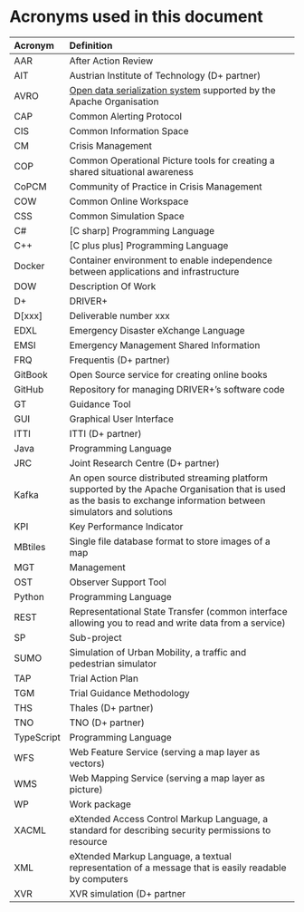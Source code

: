 # Acronyms used in this document

| Acronym | Definition |
| :--- | :--- |
| AAR | After Action Review |
| AIT | Austrian Institute of Technology \(D+ partner\) |
| AVRO | [Open data serialization system](https://avro.apache.org/) supported by the Apache Organisation |
| CAP | Common Alerting Protocol |
| CIS | Common Information Space |
| CM | Crisis Management |
| COP | Common Operational Picture tools for creating a shared situational awareness |
| CoPCM | Community of Practice in Crisis Management |
| COW | Common Online Workspace |
| CSS | Common Simulation Space |
| C\# | \[C sharp\] Programming Language |
| C++ | \[C plus plus\] Programming Language |
| Docker | Container environment to enable independence between applications and infrastructure |
| DOW | Description Of Work |
| D+ | DRIVER+ |
| D\[xxx\] | Deliverable number xxx |
| EDXL | Emergency Disaster eXchange Language |
| EMSI | Emergency Management Shared Information |
| FRQ | Frequentis \(D+ partner\) |
| GitBook | Open Source service for creating online books |
| GitHub | Repository for managing DRIVER+’s software code |
| GT | Guidance Tool |
| GUI | Graphical User Interface |
| ITTI | ITTI \(D+ partner\) |
| Java | Programming Language |
| JRC | Joint Research Centre \(D+ partner\) |
| Kafka | An open source distributed streaming platform supported by the Apache Organisation that is used as the basis to exchange information between simulators and solutions |
| KPI | Key Performance Indicator |
| MBtiles | Single file database format to store images of a map |
| MGT | Management |
| OST | Observer Support Tool |
| Python | Programming Language |
| REST | Representational State Transfer \(common interface allowing you to read and write data from a service\) |
| SP | Sub-project |
| SUMO | Simulation of Urban Mobility, a traffic and pedestrian simulator |
| TAP | Trial Action Plan |
| TGM | Trial Guidance Methodology |
| THS | Thales \(D+ partner\) |
| TNO | TNO \(D+ partner\) |
| TypeScript | Programming Language |
| WFS | Web Feature Service \(serving a map layer as vectors\) |
| WMS | Web Mapping Service \(serving a map layer as picture\) |
| WP | Work package |
| XACML | eXtended Access Control Markup Language, a standard for describing security permissions to resource |
| XML | eXtended Markup Language, a textual representation of a message that is easily readable by computers |
| XVR | XVR simulation \(D+ partner |



